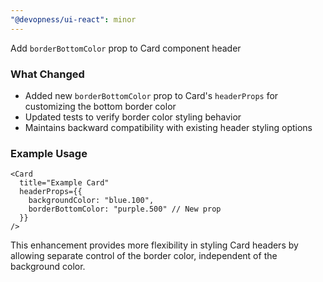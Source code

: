 ```yaml
---
"@devopness/ui-react": minor
---
```


Add `borderBottomColor` prop to Card component header

### What Changed

- Added new `borderBottomColor` prop to Card's `headerProps` for customizing the bottom border color
- Updated tests to verify border color styling behavior
- Maintains backward compatibility with existing header styling options

### Example Usage

```tsx
<Card
  title="Example Card"
  headerProps={{
    backgroundColor: "blue.100",
    borderBottomColor: "purple.500" // New prop
  }}
/>
```

This enhancement provides more flexibility in styling Card headers by allowing separate control of the border color, independent of the background color. 